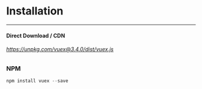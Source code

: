 # Installation

------



#### Direct Download / CDN

######         https://unpkg.com/vuex@3.4.0/dist/vuex.js



### NPM

```javascript
npm install vuex --save
```

